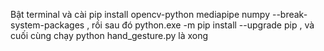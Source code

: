 Bật terminal và cài pip install opencv-python mediapipe numpy --break-system-packages , rồi sau đó python.exe -m pip install --upgrade pip , và cuối cùng chạy python hand_gesture.py là xong
